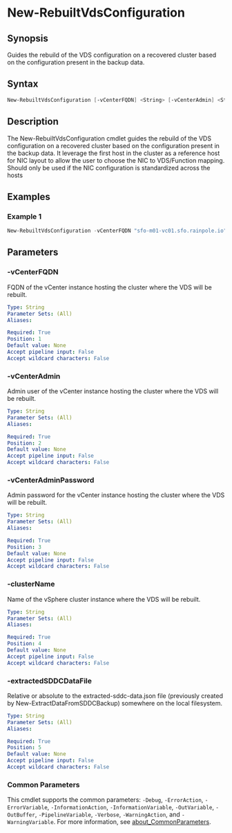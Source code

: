 # New-RebuiltVdsConfiguration

## Synopsis

Guides the rebuild of the VDS configuration on a recovered cluster based on the configuration present in the backup data.

## Syntax

```powershell
New-RebuiltVdsConfiguration [-vCenterFQDN] <String> [-vCenterAdmin] <String> [-vCenterAdminPassword] <String> [-clusterName] <String> [-extractedSDDCDataFile] <String> [<CommonParameters>]
```

## Description

The New-RebuiltVdsConfiguration cmdlet guides the rebuild of the VDS configuration on a recovered cluster based on the configuration present in the backup data. It leverage the first host in the cluster as a reference host for NIC layout to allow the user to choose the NIC to VDS/Function mapping. Should only be used if the NIC configuration is standardized across the hosts

## Examples

### Example 1

```powershell
New-RebuiltVdsConfiguration -vCenterFQDN "sfo-m01-vc01.sfo.rainpole.io" -vCenterAdmin "administrator@vsphere.local" -vCenterAdminPassword "VMw@re1!" -clusterName "sfo-m01-cl01" -extractedSDDCDataFile ".\extracted-sddc-data.json"
```

## Parameters

### -vCenterFQDN

FQDN of the vCenter instance hosting the cluster where the VDS will be rebuilt.

```yaml
Type: String
Parameter Sets: (All)
Aliases:

Required: True
Position: 1
Default value: None
Accept pipeline input: False
Accept wildcard characters: False
```

### -vCenterAdmin

Admin user of the vCenter instance hosting the cluster where the VDS will be rebuilt.

```yaml
Type: String
Parameter Sets: (All)
Aliases:

Required: True
Position: 2
Default value: None
Accept pipeline input: False
Accept wildcard characters: False
```

### -vCenterAdminPassword

Admin password for the vCenter instance hosting the cluster where the VDS will be rebuilt.

```yaml
Type: String
Parameter Sets: (All)
Aliases:

Required: True
Position: 3
Default value: None
Accept pipeline input: False
Accept wildcard characters: False
```

### -clusterName

Name of the vSphere cluster instance where the VDS will be rebuilt.

```yaml
Type: String
Parameter Sets: (All)
Aliases:

Required: True
Position: 4
Default value: None
Accept pipeline input: False
Accept wildcard characters: False
```

### -extractedSDDCDataFile

Relative or absolute to the extracted-sddc-data.json file (previously created by New-ExtractDataFromSDDCBackup) somewhere on the local filesystem.

```yaml
Type: String
Parameter Sets: (All)
Aliases:

Required: True
Position: 5
Default value: None
Accept pipeline input: False
Accept wildcard characters: False
```

### Common Parameters

This cmdlet supports the common parameters: `-Debug`, `-ErrorAction`, `-ErrorVariable`, `-InformationAction`, `-InformationVariable`, `-OutVariable`, `-OutBuffer`, `-PipelineVariable`, `-Verbose`, `-WarningAction`, and `-WarningVariable`. For more information, see [about_CommonParameters](http://go.microsoft.com/fwlink/?LinkID=113216).
